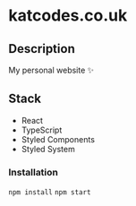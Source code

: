 # katcodes.co.uk

## Description

My personal website ✨

## Stack

- React
- TypeScript
- Styled Components
- Styled System

### Installation

```npm install```
```npm start```


